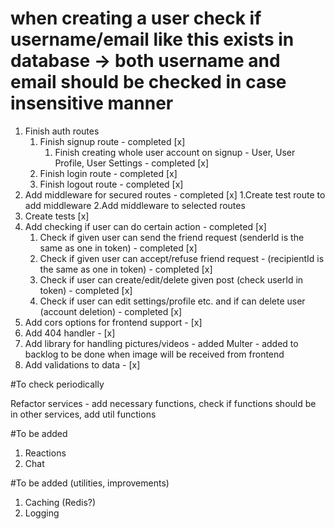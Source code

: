 # when creating a user check if username/email like this exists in database -> both username and email should be checked in case insensitive manner

1. Finish auth routes
   1. Finish signup route - completed [x]
      1. Finish creating whole user account on signup - User, User Profile, User Settings - completed [x]
   2. Finish login route - completed [x]
   3. Finish logout route - completed [x]
2. Add middleware for secured routes - completed [x]
   1.Create test route to add middleware
   2.Add middleware to selected routes
3. Create tests [x]
4. Add checking if user can do certain action - completed [x]
   1. Check if given user can send the friend request (senderId is the same as one in token) - completed [x]
   2. Check if given user can accept/refuse friend request - (recipientId is the same as one in token) - completed [x]
   3. Check if user can create/edit/delete given post (check userId in token) - completed [x]
   4. Check if user can edit settings/profile etc. and if can delete user (account deletion) - completed [x]
5. Add cors options for frontend support - [x]
6. Add 404 handler - [x]
7. Add library for handling pictures/videos - added Multer - added to backlog to be done when image will be received from frontend
8. Add validations to data - [x]

#To check periodically

Refactor services - add necessary functions, check if functions should be in other services, add util functions

#To be added

1. Reactions
2. Chat

#To be added (utilities, improvements)

1. Caching (Redis?)
2. Logging
